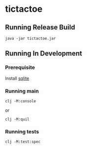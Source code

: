 # tictactoe

## Running Release Build
```shell
java -jar tictactoe.jar
```

## Running In Development
### Prerequisite

Install [sqlite](https://www.sqlite.org/download.html)

### Running main
```shell
clj -M:console
```
or
```shell
clj -M:quil
```
### Running tests
```shell
clj -M:test:spec
```
